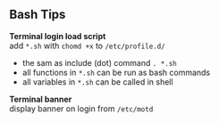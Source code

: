 Bash Tips
---

**Terminal login load script**  
add `*.sh` with `chomd +x` to `/etc/profile.d/`  
- the sam as include (dot) command `. *.sh`
- all functions in `*.sh` can be run as bash commands
- all variables in `*.sh` can be called in shell

**Terminal banner**  
display banner on login from `/etc/motd`  
